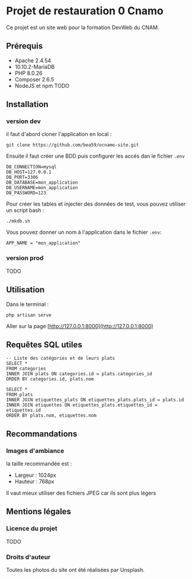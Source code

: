 # Projet de restauration 0 Cnamo 

Ce projet est un site web pour la formation DevWeb du CNAM.

## Prérequis 

- Apache 2.4.54
- 10.10.2-MariaDB
- PHP 8.0.26 
- Composer 2.6.5
- NodeJS et npm TODO
## Installation 

### version dev 

il faut d'abord cloner l'application en local :

``` 
git clone https://github.com/bea59/ocnamo-site.git
```

Ensuite il faut créer une BDD puis configurer les accés dan le fichier `.env`

```
DB_CONNECTION=mysql
DB_HOST=127.0.0.1
DB_PORT=3306
DB_DATABASE=mon_application
DB_USERNAME=mon_application
DB_PASSWORD=123
```

Pour créer les tables et injecter des données de test, vous pouvez utiliser un script bash :

```
./mkdb.sh
```

Vous pouvez donner un nom à l'application dans le fichier `.env`:

```
APP_NAME = "mon_application"
```

### version prod 

TODO

## Utilisation 

Dans le terminal : 

```
php artisan serve
```

Aller sur la page [http://127.0.0.1:8000](http://127.0.0.1:8000)

## Requêtes SQL utiles

```
-- Liste des catégories et de leurs plats
SELECT * 
FROM categories 
INNER JOIN plats ON categories.id = plats.categories_id
ORDER BY categories.id, plats.nom
```
```
SELECT * 
FROM plats 
INNER JOIN etiquettes_plats ON etiquettes_plats.plats_id = plats.id 
INNER JOIN etiquettes ON etiquettes_plats.etiquettes_id = etiquettes.id 
ORDER BY plats.nom, etiquettes.nom
```

## Recommandations 

### Images d'ambiance

la taille recommandée est : 

- Largeur : 1024px
- Hauteur : 768px

Il vaut mieux utiliser des fichiers JPEG car ils sont plus légers 

## Mentions légales

### Licence du projet

TODO

### Droits d'auteur 

Toutes les photos du site ont été réalisées par Unsplash. 
